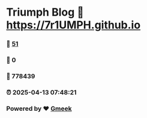 # Triumph Blog :link: https://7r1UMPH.github.io 
### :page_facing_up: [51](https://7r1UMPH.github.io/tag.html) 
### :speech_balloon: 0 
### :hibiscus: 778439 
### :alarm_clock: 2025-04-13 07:48:21 
### Powered by :heart: [Gmeek](https://github.com/Meekdai/Gmeek)
